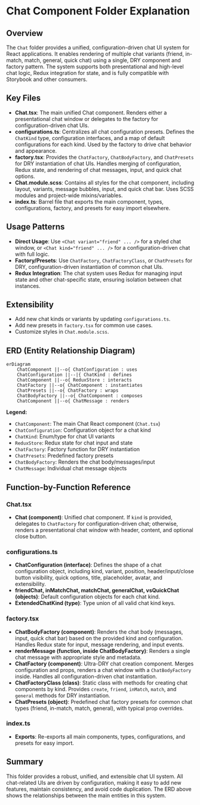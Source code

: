 # Chat Component Folder Explanation

## Overview

The `Chat` folder provides a unified, configuration-driven chat UI system for React applications. It enables rendering of multiple chat variants (friend, in-match, match, general, quick chat) using a single, DRY component and factory pattern. The system supports both presentational and high-level chat logic, Redux integration for state, and is fully compatible with Storybook and other consumers.

## Key Files

- **Chat.tsx**: The main unified Chat component. Renders either a presentational chat window or delegates to the factory for configuration-driven chat UIs.
- **configurations.ts**: Centralizes all chat configuration presets. Defines the `ChatKind` type, configuration interfaces, and a map of default configurations for each kind. Used by the factory to drive chat behavior and appearance.
- **factory.tsx**: Provides the `ChatFactory`, `ChatBodyFactory`, and `ChatPresets` for DRY instantiation of chat UIs. Handles merging of configuration, Redux state, and rendering of chat messages, input, and quick chat options.
- **Chat.module.scss**: Contains all styles for the chat component, including layout, variants, message bubbles, input, and quick chat bar. Uses SCSS modules and project-wide mixins/variables.
- **index.ts**: Barrel file that exports the main component, types, configurations, factory, and presets for easy import elsewhere.

## Usage Patterns

- **Direct Usage**: Use `<Chat variant="friend" ... />` for a styled chat window, or `<Chat kind="friend" ... />` for a configuration-driven chat with full logic.
- **Factory/Presets**: Use `ChatFactory`, `ChatFactoryClass`, or `ChatPresets` for DRY, configuration-driven instantiation of common chat UIs.
- **Redux Integration**: The chat system uses Redux for managing input state and other chat-specific state, ensuring isolation between chat instances.

## Extensibility

- Add new chat kinds or variants by updating `configurations.ts`.
- Add new presets in `factory.tsx` for common use cases.
- Customize styles in `Chat.module.scss`.

## ERD (Entity Relationship Diagram)

```mermaid
erDiagram
    ChatComponent ||--o{ ChatConfiguration : uses
    ChatConfiguration ||--|{ ChatKind : defines
    ChatComponent ||--o{ ReduxStore : interacts
    ChatFactory ||--o{ ChatComponent : instantiates
    ChatPresets ||--o{ ChatFactory : wraps
    ChatBodyFactory ||--o{ ChatComponent : composes
    ChatComponent ||--o{ ChatMessage : renders
```

**Legend:**

- `ChatComponent`: The main Chat React component (`Chat.tsx`)
- `ChatConfiguration`: Configuration object for a chat kind
- `ChatKind`: Enum/type for chat UI variants
- `ReduxStore`: Redux state for chat input and state
- `ChatFactory`: Factory function for DRY instantiation
- `ChatPresets`: Predefined factory presets
- `ChatBodyFactory`: Renders the chat body/messages/input
- `ChatMessage`: Individual chat message objects

## Function-by-Function Reference

### Chat.tsx

- **Chat (component)**: Unified chat component. If `kind` is provided, delegates to `ChatFactory` for configuration-driven chat; otherwise, renders a presentational chat window with header, content, and optional close button.

### configurations.ts

- **ChatConfiguration (interface)**: Defines the shape of a chat configuration object, including kind, variant, position, header/input/close button visibility, quick options, title, placeholder, avatar, and extensibility.
- **friendChat, inMatchChat, matchChat, generalChat, vsQuickChat (objects)**: Default configuration objects for each chat kind.
- **ExtendedChatKind (type)**: Type union of all valid chat kind keys.

### factory.tsx

- **ChatBodyFactory (component)**: Renders the chat body (messages, input, quick chat bar) based on the provided kind and configuration. Handles Redux state for input, message rendering, and input events.
- **renderMessage (function, inside ChatBodyFactory)**: Renders a single chat message with appropriate style and metadata.
- **ChatFactory (component)**: Ultra-DRY chat creation component. Merges configuration and props, renders a chat window with a `ChatBodyFactory` inside. Handles all configuration-driven chat instantiation.
- **ChatFactoryClass (class)**: Static class with methods for creating chat components by kind. Provides `create`, `friend`, `inMatch`, `match`, and `general` methods for DRY instantiation.
- **ChatPresets (object)**: Predefined chat factory presets for common chat types (friend, in-match, match, general), with typical prop overrides.

### index.ts

- **Exports**: Re-exports all main components, types, configurations, and presets for easy import.

## Summary

This folder provides a robust, unified, and extensible chat UI system. All chat-related UIs are driven by configuration, making it easy to add new features, maintain consistency, and avoid code duplication. The ERD above shows the relationships between the main entities in this system.
